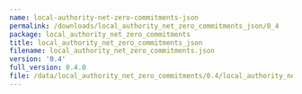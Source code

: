 ```yaml
---
name: local-authority-net-zero-commitments-json
permalink: /downloads/local_authority_net_zero_commitments_json/0_4
package: local_authority_net_zero_commitments
title: local_authority_net_zero_commitments_json
filename: local_authority_net_zero_commitments.json
version: '0.4'
full_version: 0.4.0
file: /data/local_authority_net_zero_commitments/0.4/local_authority_net_zero_commitments.json
---
```

